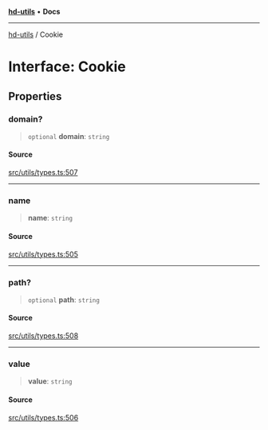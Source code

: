 [**hd-utils**](../README.md) • **Docs**

***

[hd-utils](../globals.md) / Cookie

# Interface: Cookie

## Properties

### domain?

> `optional` **domain**: `string`

#### Source

[src/utils/types.ts:507](https://github.com/AhmadHddad/h-utils/blob/8e9e542f98b1a43a336ce585dc8666b21b0e894d/src/utils/types.ts#L507)

***

### name

> **name**: `string`

#### Source

[src/utils/types.ts:505](https://github.com/AhmadHddad/h-utils/blob/8e9e542f98b1a43a336ce585dc8666b21b0e894d/src/utils/types.ts#L505)

***

### path?

> `optional` **path**: `string`

#### Source

[src/utils/types.ts:508](https://github.com/AhmadHddad/h-utils/blob/8e9e542f98b1a43a336ce585dc8666b21b0e894d/src/utils/types.ts#L508)

***

### value

> **value**: `string`

#### Source

[src/utils/types.ts:506](https://github.com/AhmadHddad/h-utils/blob/8e9e542f98b1a43a336ce585dc8666b21b0e894d/src/utils/types.ts#L506)
